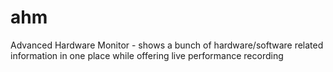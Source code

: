 # ahm
Advanced Hardware Monitor - shows a bunch of hardware/software related information in one place while offering live performance recording
